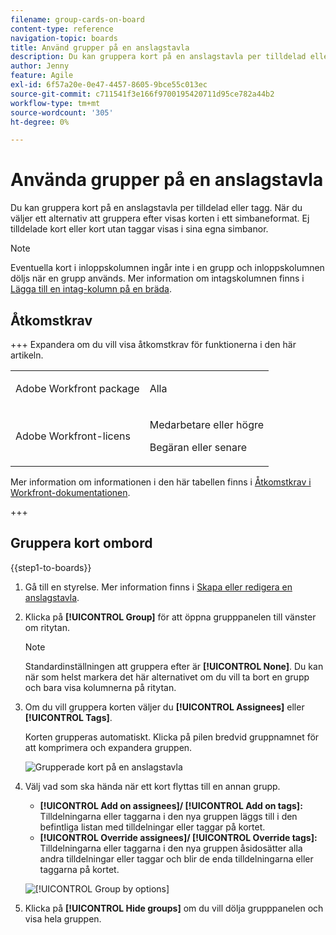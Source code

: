 ```yaml
---
filename: group-cards-on-board
content-type: reference
navigation-topic: boards
title: Använd grupper på en anslagstavla
description: Du kan gruppera kort på en anslagstavla per tilldelad eller tagg. När du väljer ett alternativ att gruppera efter visas korten i ett simbaneformat.
author: Jenny
feature: Agile
exl-id: 6f57a20e-0e47-4457-8605-9bce55c013ec
source-git-commit: c711541f3e166f9700195420711d95ce782a44b2
workflow-type: tm+mt
source-wordcount: '305'
ht-degree: 0%

---
```


# Använda grupper på en anslagstavla

Du kan gruppera kort på en anslagstavla per tilldelad eller tagg. När du väljer ett alternativ att gruppera efter visas korten i ett simbaneformat. Ej tilldelade kort eller kort utan taggar visas i sina egna simbanor.

>[!NOTE]
>
>Eventuella kort i inloppskolumnen ingår inte i en grupp och inloppskolumnen döljs när en grupp används. Mer information om intagskolumnen finns i [Lägga till en intag-kolumn på en bräda](/help/quicksilver/agile/use-boards-agile-planning-tools/add-intake-column-to-board.md).

## Åtkomstkrav

+++ Expandera om du vill visa åtkomstkrav för funktionerna i den här artikeln.

<table style="table-layout:auto"> 
 <col> 
 <col> 
 <tbody> 
  <tr> 
   <td role="rowheader">Adobe Workfront package</td> 
   <td> <p>Alla</p> </td> 
  </tr> 
  <tr> 
   <td role="rowheader">Adobe Workfront-licens</td> 
   <td> 
   <p>Medarbetare eller högre</p> 
   <p>Begäran eller senare</p>
   </td> 
  </tr> 
 </tbody> 
</table>

Mer information om informationen i den här tabellen finns i [Åtkomstkrav i Workfront-dokumentationen](/help/quicksilver/administration-and-setup/add-users/access-levels-and-object-permissions/access-level-requirements-in-documentation.md).

+++

## Gruppera kort ombord

{{step1-to-boards}}

1. Gå till en styrelse. Mer information finns i [Skapa eller redigera en anslagstavla](../../agile/get-started-with-boards/create-edit-board.md).
1. Klicka på **[!UICONTROL Group]** för att öppna grupppanelen till vänster om ritytan.

   >[!NOTE]
   >
   >Standardinställningen att gruppera efter är **[!UICONTROL None]**. Du kan när som helst markera det här alternativet om du vill ta bort en grupp och bara visa kolumnerna på ritytan.

1. Om du vill gruppera korten väljer du **[!UICONTROL Assignees]** eller **[!UICONTROL Tags]**.

   Korten grupperas automatiskt. Klicka på pilen bredvid gruppnamnet för att komprimera och expandera gruppen.

   ![Grupperade kort på en anslagstavla](assets/group-by-assignee.png)

1. Välj vad som ska hända när ett kort flyttas till en annan grupp.

   * **[!UICONTROL Add on assignees]/ [!UICONTROL Add on tags]:** Tilldelningarna eller taggarna i den nya gruppen läggs till i den befintliga listan med tilldelningar eller taggar på kortet.
   * **[!UICONTROL Override assignees]/ [!UICONTROL Override tags]:** Tilldelningarna eller taggarna i den nya gruppen åsidosätter alla andra tilldelningar eller taggar och blir de enda tilldelningarna eller taggarna på kortet.

   ![[!UICONTROL Group by options]](assets/group-by-rail.png)

1. Klicka på **[!UICONTROL Hide groups]** om du vill dölja grupppanelen och visa hela gruppen.
